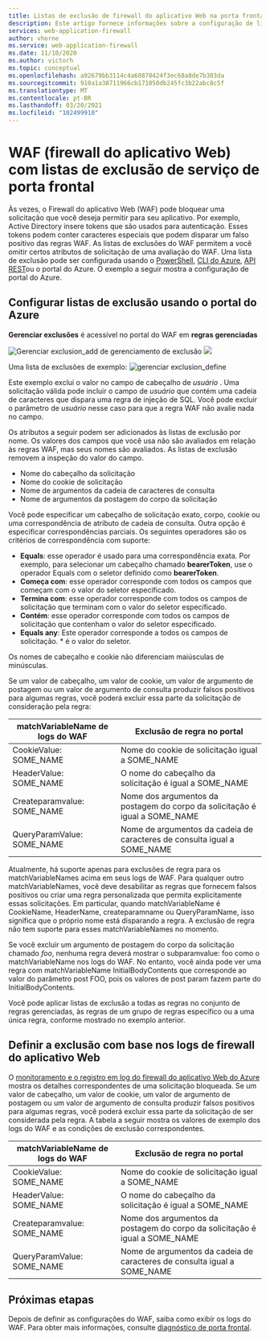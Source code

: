 ```yaml
---
title: Listas de exclusão de firewall do aplicativo Web na porta frontal do Azure-portal do Azure
description: Este artigo fornece informações sobre a configuração de listas de exclusão na frente do Azure com o portal do Azure.
services: web-application-firewall
author: vhorne
ms.service: web-application-firewall
ms.date: 11/10/2020
ms.author: victorh
ms.topic: conceptual
ms.openlocfilehash: a92679bb3114c4a60870424f3ec68a8de7b303da
ms.sourcegitcommit: 910a1a38711966cb171050db245fc3b22abc8c5f
ms.translationtype: MT
ms.contentlocale: pt-BR
ms.lasthandoff: 03/20/2021
ms.locfileid: "102499910"
---
```

# <a name="web-application-firewall-waf-with-front-door-service-exclusion-lists"></a>WAF (firewall do aplicativo Web) com listas de exclusão de serviço de porta frontal 

Às vezes, o Firewall do aplicativo Web (WAF) pode bloquear uma solicitação que você deseja permitir para seu aplicativo. Por exemplo, Active Directory insere tokens que são usados para autenticação. Esses tokens podem conter caracteres especiais que podem disparar um falso positivo das regras WAF. As listas de exclusões do WAF permitem a você omitir certos atributos de solicitação de uma avaliação do WAF.  Uma lista de exclusão pode ser configurada usando o  [PowerShell](/powershell/module/az.frontdoor/New-AzFrontDoorWafManagedRuleExclusionObject), [CLI do Azure](/cli/azure/ext/front-door/network/front-door/waf-policy/managed-rules/exclusion#ext-front-door-az-network-front-door-waf-policy-managed-rules-exclusion-add), [API REST](/rest/api/frontdoorservice/webapplicationfirewall/policies/createorupdate)ou o portal do Azure. O exemplo a seguir mostra a configuração de portal do Azure. 
## <a name="configure-exclusion-lists-using-the-azure-portal"></a>Configurar listas de exclusão usando o portal do Azure
**Gerenciar exclusões** é acessível no portal do WAF em **regras gerenciadas**

![Gerenciar exclusion_add de gerenciamento de exclusão ](../media/waf-front-door-exclusion/exclusion1.png)
 ![](../media/waf-front-door-exclusion/exclusion2.png)

 Uma lista de exclusões de exemplo: ![ gerenciar exclusion_define](../media/waf-front-door-exclusion/exclusion3.png)

Este exemplo exclui o valor no campo de cabeçalho de *usuário* . Uma solicitação válida pode incluir o campo de *usuário* que contém uma cadeia de caracteres que dispara uma regra de injeção de SQL. Você pode excluir o parâmetro de *usuário* nesse caso para que a regra WAF não avalie nada no campo.

Os atributos a seguir podem ser adicionados às listas de exclusão por nome. Os valores dos campos que você usa não são avaliados em relação às regras WAF, mas seus nomes são avaliados. As listas de exclusão removem a inspeção do valor do campo.

* Nome do cabeçalho da solicitação
* Nome do cookie de solicitação
* Nome de argumentos da cadeia de caracteres de consulta
* Nome de argumentos da postagem do corpo da solicitação

Você pode especificar um cabeçalho de solicitação exato, corpo, cookie ou uma correspondência de atributo de cadeia de consulta.  Outra opção é especificar correspondências parciais. Os seguintes operadores são os critérios de correspondência com suporte:

- **Equals**: esse operador é usado para uma correspondência exata. Por exemplo, para selecionar um cabeçalho chamado **bearerToken**, use o operador Equals com o seletor definido como **bearerToken**.
- **Começa com**: esse operador corresponde com todos os campos que começam com o valor do seletor especificado.
- **Termina com**: esse operador corresponde com todos os campos de solicitação que terminam com o valor do seletor especificado.
- **Contém**: esse operador corresponde com todos os campos de solicitação que contenham o valor do seletor especificado.
- **Equals any**: Este operador corresponde a todos os campos de solicitação. * é o valor do seletor.

Os nomes de cabeçalho e cookie não diferenciam maiúsculas de minúsculas.

Se um valor de cabeçalho, um valor de cookie, um valor de argumento de postagem ou um valor de argumento de consulta produzir falsos positivos para algumas regras, você poderá excluir essa parte da solicitação de consideração pela regra:


|matchVariableName de logs do WAF  |Exclusão de regra no portal  |
|---------|---------|
|CookieValue: SOME_NAME        |Nome do cookie de solicitação igual a SOME_NAME|
|HeaderValue: SOME_NAME        |O nome do cabeçalho da solicitação é igual a SOME_NAME|
|Createparamvalue: SOME_NAME     |Nome dos argumentos da postagem do corpo da solicitação é igual a SOME_NAME|
|QueryParamValue: SOME_NAME    |Nome de argumentos da cadeia de caracteres de consulta igual a SOME_NAME|


Atualmente, há suporte apenas para exclusões de regra para os matchVariableNames acima em seus logs de WAF. Para qualquer outro matchVariableNames, você deve desabilitar as regras que fornecem falsos positivos ou criar uma regra personalizada que permita explicitamente essas solicitações. Em particular, quando matchVariableName é CookieName, HeaderName, createparamname ou QueryParamName, isso significa que o próprio nome está disparando a regra. A exclusão de regra não tem suporte para esses matchVariableNames no momento.


Se você excluir um argumento de postagem do corpo da solicitação chamado *foo*, nenhuma regra deverá mostrar o subparamvalue: foo como o matchVariableName nos logs do WAF. No entanto, você ainda pode ver uma regra com matchVariableName InitialBodyContents que corresponde ao valor do parâmetro post FOO, pois os valores de post param fazem parte do InitialBodyContents.

Você pode aplicar listas de exclusão a todas as regras no conjunto de regras gerenciadas, às regras de um grupo de regras específico ou a uma única regra, conforme mostrado no exemplo anterior.

## <a name="define-exclusion-based-on-web-application-firewall-logs"></a>Definir a exclusão com base nos logs de firewall do aplicativo Web
 O [monitoramento e o registro em log do firewall do aplicativo Web do Azure](waf-front-door-monitor.md) mostra os detalhes correspondentes de uma solicitação bloqueada. Se um valor de cabeçalho, um valor de cookie, um valor de argumento de postagem ou um valor de argumento de consulta produzir falsos positivos para algumas regras, você poderá excluir essa parte da solicitação de ser considerada pela regra. A tabela a seguir mostra os valores de exemplo dos logs do WAF e as condições de exclusão correspondentes.

|matchVariableName de logs do WAF    |Exclusão de regra no portal|
|--------|------|
|CookieValue: SOME_NAME  |Nome do cookie de solicitação igual a SOME_NAME|
|HeaderValue: SOME_NAME  |O nome do cabeçalho da solicitação é igual a SOME_NAME|
|Createparamvalue: SOME_NAME|  Nome dos argumentos da postagem do corpo da solicitação é igual a SOME_NAME|
|QueryParamValue: SOME_NAME| Nome de argumentos da cadeia de caracteres de consulta igual a SOME_NAME|


## <a name="next-steps"></a>Próximas etapas

Depois de definir as configurações do WAF, saiba como exibir os logs do WAF. Para obter mais informações, consulte [diagnóstico de porta frontal](../afds/waf-front-door-monitor.md).
